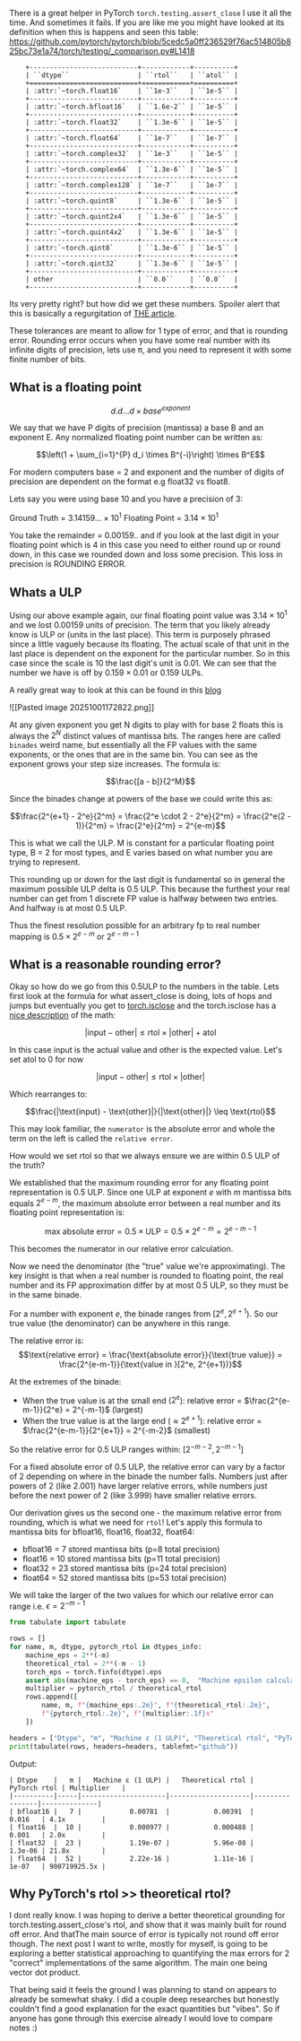 There is a great helper in PyTorch `torch.testing.assert_close` I use it all the time. And sometimes it fails. If you are like me you might have looked at its definition when this is happens and seen this table: https://github.com/pytorch/pytorch/blob/5cedc5a0ff236529f76ac514805b825bc73e1a74/torch/testing/_comparison.py#L1418

```Shell
    +---------------------------+------------+----------+
    | ``dtype``                 | ``rtol``   | ``atol`` |
    +===========================+============+==========+
    | :attr:`~torch.float16`    | ``1e-3``   | ``1e-5`` |
    +---------------------------+------------+----------+
    | :attr:`~torch.bfloat16`   | ``1.6e-2`` | ``1e-5`` |
    +---------------------------+------------+----------+
    | :attr:`~torch.float32`    | ``1.3e-6`` | ``1e-5`` |
    +---------------------------+------------+----------+
    | :attr:`~torch.float64`    | ``1e-7``   | ``1e-7`` |
    +---------------------------+------------+----------+
    | :attr:`~torch.complex32`  | ``1e-3``   | ``1e-5`` |
    +---------------------------+------------+----------+
    | :attr:`~torch.complex64`  | ``1.3e-6`` | ``1e-5`` |
    +---------------------------+------------+----------+
    | :attr:`~torch.complex128` | ``1e-7``   | ``1e-7`` |
    +---------------------------+------------+----------+
    | :attr:`~torch.quint8`     | ``1.3e-6`` | ``1e-5`` |
    +---------------------------+------------+----------+
    | :attr:`~torch.quint2x4`   | ``1.3e-6`` | ``1e-5`` |
    +---------------------------+------------+----------+
    | :attr:`~torch.quint4x2`   | ``1.3e-6`` | ``1e-5`` |
    +---------------------------+------------+----------+
    | :attr:`~torch.qint8`      | ``1.3e-6`` | ``1e-5`` |
    +---------------------------+------------+----------+
    | :attr:`~torch.qint32`     | ``1.3e-6`` | ``1e-5`` |
    +---------------------------+------------+----------+
    | other                     | ``0.0``    | ``0.0``  |
    +---------------------------+------------+----------+
```

Its very pretty right? but how did we get these numbers. Spoiler alert that this is basically a regurgitation of [THE article](https://docs.oracle.com/cd/E19957-01/806-3568/ncg_goldberg.html). 

These tolerances are meant to allow for 1 type of error, and that is rounding error. Rounding error occurs when you have some real number with its infinite digits of precision, lets use π, and you need to represent it with some finite number of bits.

## What is a floating point
$$d.d...d \times base^{exponent}$$

We say that we have P digits of precision (mantissa) a base B and an exponent E. Any normalized floating point number can be written as:

$$\left(1 + \sum_{i=1}^{P} d_i \times B^{-i}\right) \times B^E$$ 
 
For modern computers base = 2 and exponent and the number of digits of precision are dependent on the format e.g float32 vs float8.

Lets say you were using base 10 and you have a precision of 3:

Ground Truth = $3.14159... \times 10^1$
Floating Point = $3.14 \times 10^1$

You take the remainder = 0.00159.. and if you look at the last digit in your floating point which is 4 in this case you need to either round up or round down, in this case we rounded down and loss some precision. This loss in precision is ROUNDING ERROR.

## Whats a ULP

Using our above example again, our final floating point value was $3.14 \times 10^1$ and we lost 0.00159 units of precision. The term that you likely already know is ULP or (units in the last place). This term is purposely phrased since a little vaguely because its floating. The actual scale of that unit in the last place is dependent on the exponent for the particular number. So in this case since the scale is 10 the last digit's unit is 0.01. We can see that the number we have is off by $0.159 \times 0.01$ or 0.159 ULPs.  

A really great way to look at this can be found in this [blog](https://blog.demofox.org/2017/11/21/floating-point-precision/)

![[Pasted image 20251001172822.png]]


At any given exponent you get N digits to play with for base 2 floats this is always the $2^N$ distinct values of mantissa bits. The ranges here are called `binades` weird name, but essentially all the FP values with the same exponents, or the ones that are in the same bin. You can see as the exponent grows your step size increases. The formula is:

$$\frac{[a - b]}{2^M}$$

Since the binades change at powers of the base we could write this as:

$$\frac{2^{e+1} - 2^e}{2^m} = \frac{2^e \cdot 2 - 2^e}{2^m} = \frac{2^e(2 - 1)}{2^m} = \frac{2^e}{2^m} = 2^{e-m}$$

This is what we call the ULP. M is constant for a particular floating point type, B = 2 for most types, and E varies based on what number you are trying to represent.

This rounding up or down for the last digit is fundamental so in general the maximum possible ULP delta is 0.5 ULP. This because the furthest your real number can get from 1 discrete FP value is halfway between two entries. And halfway is at most 0.5 ULP.

Thus the finest resolution possible for an arbitrary fp to real number mapping is $0.5 \times 2^{e-m}$ or $2^{e-m-1}$

## What is a reasonable rounding error?

Okay so how do we go from this 0.5ULP to the numbers in the table. Lets first look at the formula for what assert_close is doing, lots of hops and jumps but eventually you get to [torch.isclose](https://github.com/pytorch/pytorch/blob/5cedc5a0ff236529f76ac514805b825bc73e1a74/torch/testing/_comparison.py#L1077-L1079) and the torch.isclose has a [nice description](https://docs.pytorch.org/docs/stable/generated/torch.isclose.html) of the math: 

$$|\text{input} - \text{other}| \leq \text{rtol} \times |\text{other}| + \text{atol}$$

In this case input is the actual value and other is the expected value. Let's set atol to 0 for now

$$|\text{input} - \text{other}| \leq \text{rtol} \times |\text{other}|$$

Which rearranges to:

$$\frac{|\text{input} - \text{other}|}{|\text{other}|} \leq \text{rtol}$$

This may look familiar, the `numerator` is the absolute error and whole the term on the left is called the `relative error`. 

How would we set rtol so that we always ensure we are within 0.5 ULP of the truth?

We established that the maximum rounding error for any floating point representation is 0.5 ULP. Since one ULP at exponent $e$ with $m$ mantissa bits equals $2^{e-m}$, the maximum absolute error between a real number and its floating point representation is:

$$\text{max absolute error} = 0.5 \times \text{ULP} = 0.5 \times 2^{e-m} = 2^{e-m-1}$$

This becomes the numerator in our relative error calculation.

Now we need the denominator (the "true" value we're approximating). The key insight is that when a real number is rounded to floating point, the real number and its FP approximation differ by at most 0.5 ULP, so they must be in the same binade.

For a number with exponent $e$, the binade ranges from $[2^e, 2^{e+1})$. So our true value (the denominator) can be anywhere in this range.

The relative error is:
$$\text{relative error} = \frac{\text{absolute error}}{\text{true value}} = \frac{2^{e-m-1}}{\text{value in }[2^e, 2^{e+1})}$$

At the extremes of the binade:
- When the true value is at the small end ($2^e$): relative error = $\frac{2^{e-m-1}}{2^e} = 2^{-m-1}$ (largest)
- When the true value is at the large end ($\approx 2^{e+1}$): relative error = $\frac{2^{e-m-1}}{2^{e+1}} = 2^{-m-2}$ (smallest)

So the relative error for 0.5 ULP ranges within: $[2^{-m-2}, 2^{-m-1}]$

For a fixed absolute error of 0.5 ULP, the relative error can vary by a factor of 2 depending on where in the binade the number falls. Numbers just after powers of 2 (like 2.001) have larger relative errors, while numbers just before the next power of 2 (like 3.999) have smaller relative errors.

Our derivation gives us the second one - the maximum relative error from rounding, which is what we need for `rtol`! Let's apply this formula to mantissa bits for bfloat16, float16, float32, float64:
- bfloat16 = 7 stored mantissa bits (p=8 total precision)
- float16 = 10 stored mantissa bits (p=11 total precision)
- float32 = 23 stored mantissa bits (p=24 total precision)
- float64 = 52 stored mantissa bits (p=53 total precision)

We will take the larger of the two values for which our relative error can range i.e. $\epsilon = 2^{-m-1}$ 

```python
from tabulate import tabulate

rows = []
for name, m, dtype, pytorch_rtol in dtypes_info:
    machine_eps = 2**(-m)
    theoretical_rtol = 2**(-m - 1)
    torch_eps = torch.finfo(dtype).eps
    assert abs(machine_eps - torch_eps) == 0,  "Machine epsilon calculation matches torch.finfo"
    multiplier = pytorch_rtol / theoretical_rtol
    rows.append([
        name, m, f"{machine_eps:.2e}", f"{theoretical_rtol:.2e}",
        f"{pytorch_rtol:.2e}", f"{multiplier:.1f}x"
    ])

headers = ["Dtype", "m", "Machine ε (1 ULP)", "Theoretical rtol", "PyTorch rtol", "Multiplier"]
print(tabulate(rows, headers=headers, tablefmt="github"))

```

Output:
```
| Dtype    |   m |   Machine ε (1 ULP) |   Theoretical rtol |   PyTorch rtol | Multiplier   |
|----------|-----|---------------------|--------------------|----------------|--------------|
| bfloat16 |   7 |            0.00781  |           0.00391  |        0.016   | 4.1x         |
| float16  |  10 |            0.000977 |           0.000488 |        0.001   | 2.0x         |
| float32  |  23 |            1.19e-07 |           5.96e-08 |        1.3e-06 | 21.8x        |
| float64  |  52 |            2.22e-16 |           1.11e-16 |        1e-07   | 900719925.5x |
```

## Why PyTorch's rtol >> theoretical rtol?
I dont really know. I was hoping to derive a better theoretical grounding for torch.testing.assert_close's rtol, and show that it was mainly built for round off error. And thatThe main source of error is typically not round off error though.  The next post I want to write, mostly for myself, is going to be exploring a better statistical approaching to quantifying the max errors for 2 "correct" implementations of the same algorithm. The main one being vector dot product. 


That being said it feels the ground I was planning to stand on appears to already be somewhat shaky. I did a couple deep researches but honestly couldn't find a good explanation for the exact quantities but "vibes". So if anyone has gone through this exercise already I would love to compare notes :) 